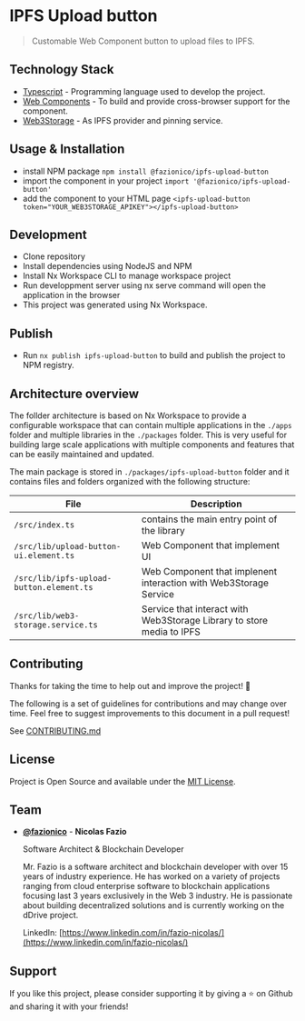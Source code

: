 # IPFS Upload button

> Customable Web Component button to upload files to IPFS.

## Technology Stack

  - [Typescript](https://www.typescriptlang.org/) - Programming language used to develop the project.
  - [Web Components](https://developer.mozilla.org/en-US/docs/Web/Web_Components) - To build and provide cross-browser support for the component.
  - [Web3Storage](https://web3.storage/) - As IPFS provider and pinning service.

## Usage & Installation

  - install NPM package `npm install @fazionico/ipfs-upload-button`
  - import the component in your project `import '@fazionico/ipfs-upload-button'`
  - add the component to your HTML page `<ipfs-upload-button token="YOUR_WEB3STORAGE_APIKEY"></ipfs-upload-button>`

## Development

- Clone repository
- Install dependencies using NodeJS and NPM
- Install Nx Workspace CLI to manage workspace project
- Run developpment server using nx serve command will open the application in the browser
- This project was generated using Nx Workspace.

## Publish

- Run `nx publish ipfs-upload-button` to build and publish the project to NPM registry.

## Architecture overview

The follder architecture is based on Nx Workspace to provide a configurable workspace that can contain multiple applications in the `./apps` folder and multiple libraries in the `./packages` folder. 
This is very useful for building large scale applications with multiple components and features that can be easily maintained and updated.

The main package is stored in `./packages/ipfs-upload-button` folder and it contains files and folders organized with the following structure:

| File                                      | Description                                                           |
|-------------------------------------------|-----------------------------------------------------------------------|
| `/src/index.ts`                           | contains the main entry point of the library                          |
| `/src/lib/upload-button-ui.element.ts`    | Web Component that implement UI                                       |
| `/src/lib/ipfs-upload-button.element.ts`  | Web Component that implenent interaction with Web3Storage Service     |
| `/src/lib/web3-storage.service.ts`        | Service that interact with Web3Storage Library to store media to IPFS |


## Contributing

Thanks for taking the time to help out and improve the project! 🎉

The following is a set of guidelines for contributions and may change over time. Feel free to suggest improvements to this document in a pull request!

See [CONTRIBUTING.md](CONTRIBUTING.md)

## License

Project is Open Source and available under the [MIT License](LICENSE).

## Team

- [**@fazionico**](https://github.com/FazioNico) - **Nicolas Fazio** 
  
  Software Architect & Blockchain Developer

  Mr. Fazio is a software architect and blockchain developer with over 15 years of industry experience. He has worked on a variety of projects ranging from cloud enterprise software to blockchain applications focusing last 3 years exclusively in the Web 3 industry. He is passionate about building decentralized solutions and is currently working on the dDrive project.

  LinkedIn: [https://www.linkedin.com/in/fazio-nicolas/](https://www.linkedin.com/in/fazio-nicolas/)

## Support

If you like this project, please consider supporting it by giving a ⭐️ on Github and sharing it with your friends! 
